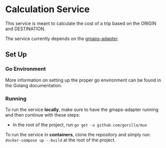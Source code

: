 # Calculation Service
This service is meant to calculate the cost of a trip based on the ORIGIN and DESTINATION.

The service currently depends on the [gmaps-adapter](https://github.com/AITestingOrg/gmaps-adapter).

## Set Up

### Go Environment


More information on setting up the proper go environment can be found in the Golang documentation.

### Running 
To run the service **locally**, make sure to have the gmaps-adapter running and then continue with these steps:
  - In the root of the project, run `go get -u github.com/gorilla/mux`


To run the service in **containers**, clone the repository and simply run: `docker-compose up --build` at the root of the project.